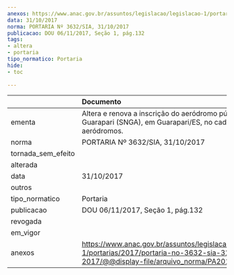 ```yaml
---
anexos: https://www.anac.gov.br/assuntos/legislacao/legislacao-1/portarias/2017/portaria-no-3632-sia-31-10-2017/@@display-file/arquivo_norma/PA2017-3632.pdf
data: 31/10/2017
norma: PORTARIA Nº 3632/SIA, 31/10/2017
publicacao: DOU 06/11/2017, Seção 1, pág.132
tags:
- altera
- portaria
tipo_normatico: Portaria
hide: 
- toc 
 
---
```


|                    | Documento                                                                                                                                            |
|:-------------------|:-----------------------------------------------------------------------------------------------------------------------------------------------------|
| ementa             | Altera e renova a inscrição do aeródromo público de Guarapari (SNGA), em Guarapari/ES, no cadastro de aeródromos.                                    |
| norma              | PORTARIA Nº 3632/SIA, 31/10/2017                                                                                                                     |
| tornada_sem_efeito |                                                                                                                                                      |
| alterada           |                                                                                                                                                      |
| data               | 31/10/2017                                                                                                                                           |
| outros             |                                                                                                                                                      |
| tipo_normatico     | Portaria                                                                                                                                             |
| publicacao         | DOU 06/11/2017, Seção 1, pág.132                                                                                                                     |
| revogada           |                                                                                                                                                      |
| em_vigor           |                                                                                                                                                      |
| anexos             | https://www.anac.gov.br/assuntos/legislacao/legislacao-1/portarias/2017/portaria-no-3632-sia-31-10-2017/@@display-file/arquivo_norma/PA2017-3632.pdf |